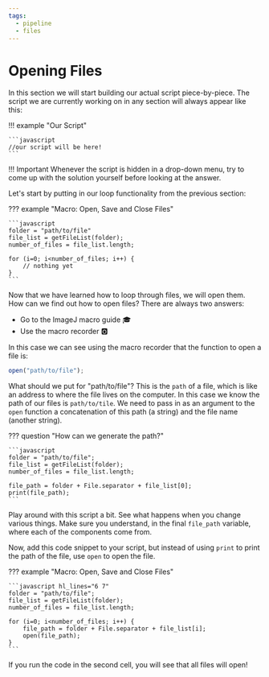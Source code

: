 ```yaml
---
tags:
  - pipeline
  - files
---
```

# Opening Files

In this section we will start building our actual script piece-by-piece. The
script we are currently working on in any section will always appear like this:

!!! example "Our Script"

    ```javascript
    //our script will be here!
    ```

!!! Important
    Whenever the script is hidden in a drop-down menu, try to come up with the
    solution yourself before looking at the answer.

Let's start by putting in our loop functionality from the previous section:

??? example "Macro: Open, Save and Close Files"

    ```javascript
    folder = "path/to/file"
    file_list = getFileList(folder);
    number_of_files = file_list.length;

    for (i=0; i<number_of_files; i++) {
        // nothing yet
    }
    ```

Now that we have learned how to loop through files, we will open them. How can
we find out how to open files? There are always two answers:

* Go to the ImageJ macro guide :mortar_board:
* Use the macro recorder :o2:

In this case we can see using the macro recorder that the function to open a
file is:

```javascript
open("path/to/file");
```

What should we put for "path/to/file"? This is the `path` of a file, which is
like an address to where the file lives on the computer. In this case we know
the path of our files is `path/to/tile`. We need to pass in as an argument to
the `open` function a concatenation of this path (a string) and the file name
(another string).

??? question "How can we generate the path?"

    ```javascript
    folder = "path/to/file";
    file_list = getFileList(folder);
    number_of_files = file_list.length;

    file_path = folder + File.separator + file_list[0];
    print(file_path);
    ```

Play around with this script a bit. See what happens when you change various
things. Make sure you understand, in the final `file_path` variable, where each
of the components come from.

Now, add this code snippet to your script, but instead of using `print` to
print the path of the file, use `open` to open the file.

??? example "Macro: Open, Save and Close Files"

    ```javascript hl_lines="6 7"
    folder = "path/to/file";
    file_list = getFileList(folder);
    number_of_files = file_list.length;

    for (i=0; i<number_of_files; i++) {
        file_path = folder + File.separator + file_list[i];
        open(file_path);
    }
    ```

If you run the code in the second cell, you will see that all files will open!
